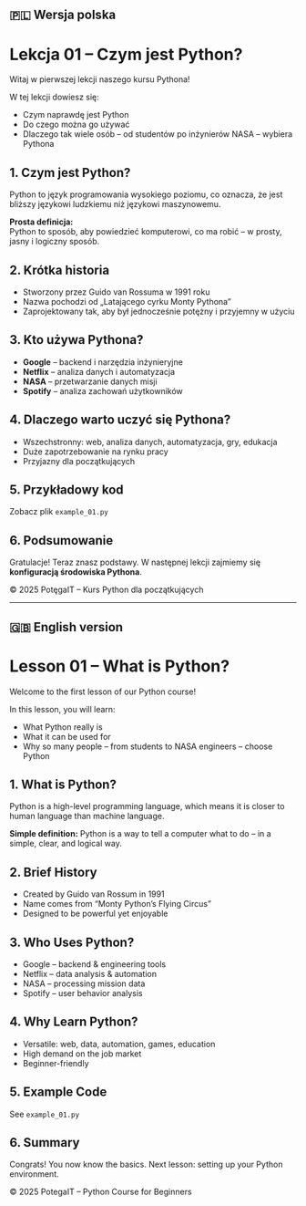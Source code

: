 ## 🇵🇱 Wersja polska

# Lekcja 01 – Czym jest Python?

Witaj w pierwszej lekcji naszego kursu Pythona!  

W tej lekcji dowiesz się:  

- Czym naprawdę jest Python  
- Do czego można go używać  
- Dlaczego tak wiele osób – od studentów po inżynierów NASA – wybiera Pythona  

## 1. Czym jest Python?

Python to język programowania wysokiego poziomu, co oznacza, że jest bliższy językowi ludzkiemu niż językowi maszynowemu.  

**Prosta definicja:**  
Python to sposób, aby powiedzieć komputerowi, co ma robić – w prosty, jasny i logiczny sposób.  

## 2. Krótka historia

- Stworzony przez Guido van Rossuma w 1991 roku  
- Nazwa pochodzi od „Latającego cyrku Monty Pythona”  
- Zaprojektowany tak, aby był jednocześnie potężny i przyjemny w użyciu  

## 3. Kto używa Pythona?

- **Google** – backend i narzędzia inżynieryjne  
- **Netflix** – analiza danych i automatyzacja  
- **NASA** – przetwarzanie danych misji  
- **Spotify** – analiza zachowań użytkowników  

## 4. Dlaczego warto uczyć się Pythona?

- Wszechstronny: web, analiza danych, automatyzacja, gry, edukacja  
- Duże zapotrzebowanie na rynku pracy  
- Przyjazny dla początkujących  

## 5. Przykładowy kod

Zobacz plik `example_01.py`  

## 6. Podsumowanie

Gratulacje! Teraz znasz podstawy. W następnej lekcji zajmiemy się **konfiguracją środowiska Pythona**.

© 2025 PotęgaIT – Kurs Python dla początkujących

---

## 🇬🇧 English version
# Lesson 01 – What is Python?

Welcome to the first lesson of our Python course!

In this lesson, you will learn:

- What Python really is
- What it can be used for
- Why so many people – from students to NASA engineers – choose Python

## 1. What is Python?

Python is a high-level programming language, which means it is closer to human language than machine language.

**Simple definition:**
Python is a way to tell a computer what to do – in a simple, clear, and logical way.

## 2. Brief History

- Created by Guido van Rossum in 1991
- Name comes from “Monty Python’s Flying Circus”
- Designed to be powerful yet enjoyable

## 3. Who Uses Python?

- Google – backend & engineering tools
- Netflix – data analysis & automation
- NASA – processing mission data
- Spotify – user behavior analysis

## 4. Why Learn Python?

- Versatile: web, data, automation, games, education
- High demand on the job market
- Beginner-friendly

## 5. Example Code

See `example_01.py`

## 6. Summary

Congrats! You now know the basics. Next lesson: setting up your Python environment.

© 2025 PotegaIT – Python Course for Beginners
